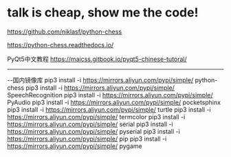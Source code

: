 # talk is cheap, show me the code!

https://github.com/niklasf/python-chess

https://python-chess.readthedocs.io/

PyQt5中文教程
https://maicss.gitbook.io/pyqt5-chinese-tutoral/


------------------------------------------------------------------------------------------
--国内镜像库
pip3 install -i https://mirrors.aliyun.com/pypi/simple/  python-chess
pip3 install -i https://mirrors.aliyun.com/pypi/simple/ SpeechRecognition
pip3 install -i https://mirrors.aliyun.com/pypi/simple/ PyAudio
pip3 install -i https://mirrors.aliyun.com/pypi/simple/ pocketsphinx
pip3 install -i https://mirrors.aliyun.com/pypi/simple/ turtle
pip3 install -i https://mirrors.aliyun.com/pypi/simple/ termcolor
pip3 install -i https://mirrors.aliyun.com/pypi/simple/ serial
pip3 install -i https://mirrors.aliyun.com/pypi/simple/ pyserial
pip3 install -i https://mirrors.aliyun.com/pypi/simple/ pip
pip3 install -i https://mirrors.aliyun.com/pypi/simple/ pygame

